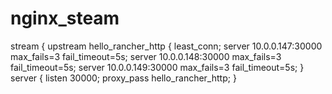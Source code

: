 # nginx_steam
stream {
    upstream hello_rancher_http
    {
        least_conn;
        server 10.0.0.147:30000 max_fails=3 fail_timeout=5s;
        server 10.0.0.148:30000 max_fails=3 fail_timeout=5s;
        server 10.0.0.149:30000 max_fails=3 fail_timeout=5s;
    }
    server
    {
        listen     30000;
        proxy_pass hello_rancher_http;
    }

